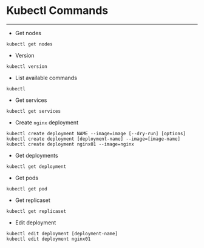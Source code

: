 # Kubectl Commands
------
* Get nodes
```
kubectl get nodes
```
* Version
```
kubectl version
```
* List available commands
```
kubectl
```
* Get services
```
kubectl get services
```
* Create `nginx` deployment
```
kubectl create deployment NAME --image=image [--dry-run] [options]
kubectl create deployment [deployment-name] --image=[image-name]
kubectl create deployment nginx01 --image=nginx
```
* Get deployments
```
kubectl get deployment
```
* Get pods
```
kubectl get pod
```
* Get replicaset
```
kubectl get replicaset
```
* Edit deployment
```
kubectl edit deployment [deployment-name]
kubectl edit deployment nginx01
```